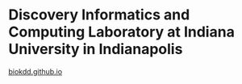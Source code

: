# Discovery Informatics and Computing Laboratory at Indiana University in Indianapolis

[biokdd.github.io](http://biokdd.github.io)